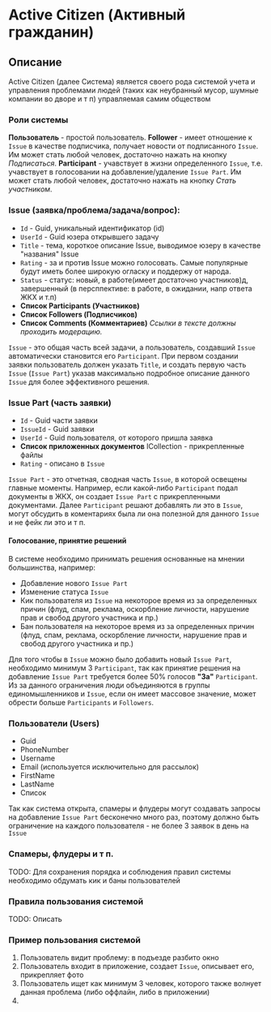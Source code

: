 # Active Citizen (Активный гражданин)

## Описание 

Active Citizen (далее Система) является своего рода системой учета и управления проблемами людей (таких как неубранный мусор, шумные компании во дворе и т п) управляемая самим обществом

### Роли системы
**Пользователь** - простой пользователь.
**Follower** - имеет отношение к `Issue` в качестве подписчика, получает новости от подписанного `Issue`. Им может стать любой человек, достаточно нажать на кнопку *Подписаться*.
**Participant** - учавствует в жизни определенного `Issue`, т.е. учавствует в голосовании на добавление/удаление `Issue Part`. Им может стать любой человек, достаточно нажать на кнопку *Стать участником*.

### Issue (заявка/проблема/задача/вопрос):
  - `Id` - Guid, уникальный идентификатор (id)
  - `UserId` - Guid юзера открывшего задачу
  - `Title` - тема, короткое описание Issue, выводимое юзеру в качестве "названия" Issue
  - `Rating` - за и против Issue можно голосовать. Самые популярные будут иметь более широкую огласку и поддержу от народа.
  - `Status` - статус: новый, в работе(имеет достаточно участников)д, завершенный (в персппективе: в работе, в ожидании, напр ответа ЖКХ и т.п)
  - **Список Participants (Участников)**
  - **Список Followers (Подписчиков)**
  - **Список Comments (Комментариев)**
*Ссылки в тексте должны проходить модерацию.*

`Issue` - это общая часть всей задачи, а пользователь, создавший `Issue` автоматически становится его `Participant`.
При первом создании заявки пользователь должен указать `Title`, и создать первую часть `Issue` (`Issue Part`) указав максимально подробное описание данного `Issue` для более эффективного решения.

### Issue Part (часть заявки)
 - `Id` - Guid части заявки
 - `IssueId` - Guid заявки
 - `UserId` - Guid пользователя, от которого пришла заявка
 - **Список приложенных документов** ICollection<Attachment> - прикрепленные файлы
 - `Rating` - описано в `Issue`

`Issue Part` - это отчетная, сводная часть `Issue`, в которой освещены главные моменты. Например, если какой-либо `Participant` подал документы в ЖКХ, он создает `Issue Part` с прикрепленными документами. Далее `Participant` решают добавлять ли это в `Issue`, могут обсудить в коментариях была ли она полезной для данного `Issue` и не фейк ли это и т п.

#### Голосование, принятие решений
В системе необходимо принимать решения основанные на мнении большинства, например:
  - Добавление нового `Issue Part`
  - Изменение статуса `Issue`
  - Кик пользователя из `Issue` на некоторое время из за определенных причин (флуд, спам, реклама, оскорбление личности, нарушение прав и свобод другого участника и пр.)
  - Бан пользователя на некоторое время из за определенных причин (флуд, спам, реклама, оскорбление личности, нарушение прав и свобод другого участника и пр.)

Для того чтобы в `Issue` можно было добавить новый `Issue Part`, необходимо минимум 3 `Participant`, так как принятие решения на добавление `Issue Part` требуется более 50% голосов **"За"** `Participant`.
Из за данного ограничения люди объединяются в группы единомышленников и `Issue`, если он имеет массовое значение, может обрести больше `Participants` и `Followers`.

### Пользователи (Users)
  - Guid
  - PhoneNumber
  - Username
  - Email (используется исключительно для рассылок)
  - FirstName
  - LastName
  - Список

Так как система открыта, спамеры и флудеры могут создавать запросы на добавление `Issue Part` бесконечно много раз, поэтому должно быть ограничение на каждого пользователя - не более 3 заявок в день на `Issue`

### Спамеры, флудеры и т п.
TODO: Для сохранения порядка и соблюдения правил системы необходимо обдумать кик и баны пользователей

### Правила пользования системой
TODO: Описать

### Пример пользования системой
1. Пользователь видит проблему: в подъезде разбито окно
2. Пользователь входит в приложение, создает `Issue`, описывает его, прикрепляет фото
3. Пользователь ищет как минимум 3 человек, которого также волнует данная проблема (либо оффлайн, либо в приложении)
4. 